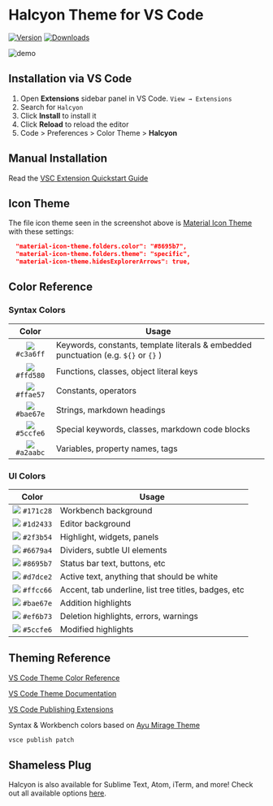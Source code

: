 # Halcyon Theme for VS Code

[![Version](https://vsmarketplacebadge.apphb.com/version/brittanychiang.halcyon-vscode.svg)](https://marketplace.visualstudio.com/items?itemName=brittanychiang.halcyon-vscode)
[![Downloads](https://img.shields.io/visual-studio-marketplace/d/brittanychiang.halcyon-vscode.svg?maxAge=3600)](https://marketplace.visualstudio.com/items?itemName=brittanychiang.halcyon-vscode)

![demo](https://raw.githubusercontent.com/bchiang7/halcyon-vscode/master/images/demo.png)

## Installation via VS Code

1.  Open **Extensions** sidebar panel in VS Code. `View → Extensions`
2.  Search for `Halcyon`
3.  Click **Install** to install it
4.  Click **Reload** to reload the editor
5.  Code > Preferences > Color Theme > **Halcyon**

## Manual Installation

Read the [VSC Extension Quickstart Guide](https://github.com/bchiang7/halcyon-vscode/blob/master/vsc-extension-quickstart.md)

## Icon Theme

The file icon theme seen in the screenshot above is [Material Icon Theme](https://marketplace.visualstudio.com/items?itemName=PKief.material-icon-theme) with these settings:

```json
  "material-icon-theme.folders.color": "#8695b7",
  "material-icon-theme.folders.theme": "specific",
  "material-icon-theme.hidesExplorerArrows": true,
```

## Color Reference

### Syntax Colors

|                            Color                            | Usage                                                                               |
| :---------------------------------------------------------: | ----------------------------------------------------------------------------------- |
| ![](https://via.placeholder.com/10/c3a6ff?text=+) `#c3a6ff` | Keywords, constants, template literals & embedded punctuation (e.g. `${}` or `{}` ) |
| ![](https://via.placeholder.com/10/ffd580?text=+) `#ffd580` | Functions, classes, object literal keys                                             |
| ![](https://via.placeholder.com/10/ffae57?text=+) `#ffae57` | Constants, operators                                                                |
| ![](https://via.placeholder.com/10/bae67e?text=+) `#bae67e` | Strings, markdown headings                                                          |
| ![](https://via.placeholder.com/10/5ccfe6?text=+) `#5ccfe6` | Special keywords, classes, markdown code blocks                                     |
| ![](https://via.placeholder.com/10/a2aabc?text=+) `#a2aabc` | Variables, property names, tags                                                     |

### UI Colors

|                            Color                            | Usage                                                |
| :---------------------------------------------------------: | ---------------------------------------------------- |
| ![](https://via.placeholder.com/10/171c28?text=+) `#171c28` | Workbench background                                 |
| ![](https://via.placeholder.com/10/1d2433?text=+) `#1d2433` | Editor background                                    |
| ![](https://via.placeholder.com/10/2f3b54?text=+) `#2f3b54` | Highlight, widgets, panels                           |
| ![](https://via.placeholder.com/10/6679a4?text=+) `#6679a4` | Dividers, subtle UI elements                         |
| ![](https://via.placeholder.com/10/8695b7?text=+) `#8695b7` | Status bar text, buttons, etc                        |
| ![](https://via.placeholder.com/10/d7dce2?text=+) `#d7dce2` | Active text, anything that should be white           |
| ![](https://via.placeholder.com/10/ffcc66?text=+) `#ffcc66` | Accent, tab underline, list tree titles, badges, etc |
| ![](https://via.placeholder.com/10/bae67e?text=+) `#bae67e` | Addition highlights                                  |
| ![](https://via.placeholder.com/10/ef6b73?text=+) `#ef6b73` | Deletion highlights, errors, warnings                |
| ![](https://via.placeholder.com/10/5ccfe6?text=+) `#5ccfe6` | Modified highlights                                  |

## Theming Reference

[VS Code Theme Color Reference](https://code.visualstudio.com/docs/getstarted/theme-color-reference)

[VS Code Theme Documentation](https://code.visualstudio.com/docs/extensions/themes-snippets-colorizers)

[VS Code Publishing Extensions](https://code.visualstudio.com/docs/extensions/publish-extension)

Syntax & Workbench colors based on [Ayu Mirage Theme](https://github.com/teabyii/vscode-ayu)

```bash
vsce publish patch
```

## Shameless Plug

Halcyon is also available for Sublime Text, Atom, iTerm, and more! Check out all available options [here](https://halcyon-theme.netlify.com/).
